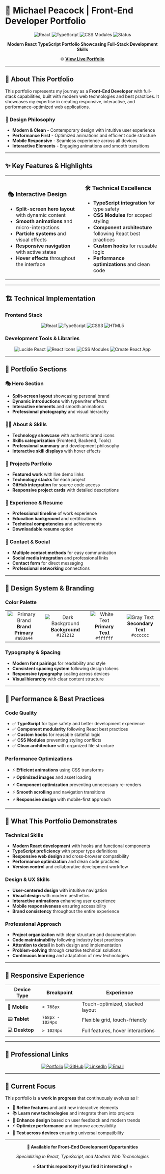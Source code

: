 # 🎯 Michael Peacock | Front-End Developer Portfolio

<div align="center">

![React](https://img.shields.io/badge/React-61DAFB?style=for-the-badge&logo=react&logoColor=white)
![TypeScript](https://img.shields.io/badge/TypeScript-3178C6?style=for-the-badge&logo=typescript&logoColor=white)
![CSS Modules](https://img.shields.io/badge/CSS_Modules-000000?style=for-the-badge&logo=css3&logoColor=white)
![Status](https://img.shields.io/badge/Status-Work_In_Progress-yellow?style=for-the-badge)

**Modern React TypeScript Portfolio Showcasing Full-Stack Development Skills**

🌐 **[View Live Portfolio](https://mikepea1993.github.io/My-Portfolio)** 

</div>

---

## 🚀 About This Portfolio

This portfolio represents my journey as a **Front-End Developer** with full-stack capabilities, built with modern web technologies and best practices. It showcases my expertise in creating responsive, interactive, and performance-optimized web applications.

### 🎨 **Design Philosophy**
- **Modern & Clean** - Contemporary design with intuitive user experience
- **Performance First** - Optimized animations and efficient code structure  
- **Mobile Responsive** - Seamless experience across all devices
- **Interactive Elements** - Engaging animations and smooth transitions

---

## ✨ Key Features & Highlights

<table>
<tr>
<td width="50%">

### 🎭 **Interactive Design**
- **Split-screen hero layout** with dynamic content
- **Smooth animations** and micro-interactions
- **Particle systems** and visual effects
- **Responsive navigation** with active states
- **Hover effects** throughout the interface

</td>
<td width="50%">

### 🛠️ **Technical Excellence**
- **TypeScript integration** for type safety
- **CSS Modules** for scoped styling
- **Component architecture** following React best practices
- **Custom hooks** for reusable logic
- **Performance optimizations** and clean code

</td>
</tr>
</table>

---

## 🏗️ Technical Implementation

### **Frontend Stack**
<div align="center">

![React](https://img.shields.io/badge/React_18-61DAFB?style=flat-square&logo=react&logoColor=white)
![TypeScript](https://img.shields.io/badge/TypeScript-3178C6?style=flat-square&logo=typescript&logoColor=white)
![CSS3](https://img.shields.io/badge/CSS3-1572B6?style=flat-square&logo=css3&logoColor=white)
![HTML5](https://img.shields.io/badge/HTML5-E34F26?style=flat-square&logo=html5&logoColor=white)

</div>

### **Development Tools & Libraries**
<div align="center">

![Lucide React](https://img.shields.io/badge/Lucide_React-000000?style=flat-square&logo=lucide&logoColor=white)
![React Icons](https://img.shields.io/badge/React_Icons-61DAFB?style=flat-square&logo=react&logoColor=white)
![CSS Modules](https://img.shields.io/badge/CSS_Modules-000000?style=flat-square&logo=css3&logoColor=white)
![Create React App](https://img.shields.io/badge/Create_React_App-09D3AC?style=flat-square&logo=createreactapp&logoColor=white)

</div>

---

## 🎯 Portfolio Sections

### 🎭 **Hero Section**
- **Split-screen layout** showcasing personal brand
- **Dynamic introductions** with typewriter effects  
- **Interactive elements** and smooth animations
- **Professional photography** and visual hierarchy

### 👨‍💻 **About & Skills**
- **Technology showcase** with authentic brand icons
- **Skills categorization** (Frontend, Backend, Tools)
- **Professional summary** and development philosophy
- **Interactive skill displays** with hover effects

### 💼 **Projects Portfolio**
- **Featured work** with live demo links
- **Technology stacks** for each project
- **GitHub integration** for source code access
- **Responsive project cards** with detailed descriptions

### 📄 **Experience & Resume**
- **Professional timeline** of work experience
- **Education background** and certifications
- **Technical competencies** and achievements
- **Downloadable resume** option

### 📧 **Contact & Social**
- **Multiple contact methods** for easy communication
- **Social media integration** and professional links
- **Contact form** for direct messaging
- **Professional networking** connections

---

## 🎨 Design System & Branding

### **Color Palette**
<table>
<tr>
<td align="center">
<img src="https://via.placeholder.com/60x40/a83a44/a83a44" alt="Primary Brand"/>
<br><strong>Brand Primary</strong><br><code>#a83a44</code>
</td>
<td align="center">
<img src="https://via.placeholder.com/60x40/121212/121212" alt="Dark Background"/>
<br><strong>Background</strong><br><code>#121212</code>
</td>
<td align="center">
<img src="https://via.placeholder.com/60x40/ffffff/ffffff" alt="White Text"/>
<br><strong>Primary Text</strong><br><code>#ffffff</code>
</td>
<td align="center">
<img src="https://via.placeholder.com/60x40/cccccc/cccccc" alt="Gray Text"/>
<br><strong>Secondary Text</strong><br><code>#cccccc</code>
</td>
</tr>
</table>

### **Typography & Spacing**
- **Modern font pairings** for readability and style
- **Consistent spacing system** following design tokens
- **Responsive typography** scaling across devices
- **Visual hierarchy** with clear content structure

---

## 🚀 Performance & Best Practices

### **Code Quality**
- ✅ **TypeScript** for type safety and better development experience
- ✅ **Component modularity** following React best practices  
- ✅ **Custom hooks** for reusable stateful logic
- ✅ **CSS Modules** preventing styling conflicts
- ✅ **Clean architecture** with organized file structure

### **Performance Optimizations**
- ⚡ **Efficient animations** using CSS transforms
- ⚡ **Optimized images** and asset loading
- ⚡ **Component optimization** preventing unnecessary re-renders
- ⚡ **Smooth scrolling** and navigation transitions
- ⚡ **Responsive design** with mobile-first approach

---

## 🌟 What This Portfolio Demonstrates

### **Technical Skills**
- **Modern React development** with hooks and functional components
- **TypeScript proficiency** with proper type definitions
- **Responsive web design** and cross-browser compatibility
- **Performance optimization** and clean code practices
- **Version control** and collaborative development workflow

### **Design & UX Skills**
- **User-centered design** with intuitive navigation
- **Visual design** with modern aesthetics
- **Interactive animations** enhancing user experience
- **Mobile responsiveness** ensuring accessibility
- **Brand consistency** throughout the entire experience

### **Professional Approach**
- **Project organization** with clear structure and documentation
- **Code maintainability** following industry best practices  
- **Attention to detail** in both design and implementation
- **Problem-solving** through creative technical solutions
- **Continuous learning** and adaptation of new technologies

---

## 📱 Responsive Experience

<div align="center">

| Device Type | Breakpoint | Experience |
|-------------|------------|------------|
| 📱 **Mobile** | `< 768px` | Touch-optimized, stacked layout |
| 📟 **Tablet** | `768px - 1024px` | Flexible grid, touch-friendly |
| 💻 **Desktop** | `> 1024px` | Full features, hover interactions |

</div>

---

## 🤝 Professional Links

<div align="center">

[![Portfolio](https://img.shields.io/badge/Portfolio-Live_Site-a83a44?style=for-the-badge&logo=google-chrome&logoColor=white)](https://mikepea1993.github.io/My-Portfolio)
[![GitHub](https://img.shields.io/badge/GitHub-MikePea1993-181717?style=for-the-badge&logo=github&logoColor=white)](https://github.com/MikePea1993)
[![LinkedIn](https://img.shields.io/badge/LinkedIn-Connect-0A66C2?style=for-the-badge&logo=linkedin&logoColor=white)](https://linktr.ee/mikepea1993)
[![Email](https://img.shields.io/badge/Email-Contact-D14836?style=for-the-badge&logo=gmail&logoColor=white)](mailto:Michaelpeacock1993@gmail.com)

</div>

---

## 🎯 Current Focus

This portfolio is a **work in progress** that continuously evolves as I:

- 🔄 **Refine features** and add new interactive elements
- 📚 **Learn new technologies** and integrate them into projects
- 🎨 **Enhance design** based on user feedback and modern trends
- ⚡ **Optimize performance** and improve accessibility
- 📱 **Test across devices** ensuring universal compatibility

---

<div align="center">

**💼 Available for Front-End Development Opportunities**

*Specializing in React, TypeScript, and Modern Web Technologies*

⭐ **Star this repository if you find it interesting!** ⭐

</div>
